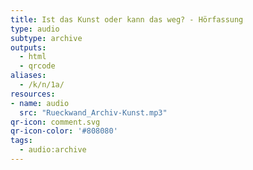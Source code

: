 ```yaml
---
title: Ist das Kunst oder kann das weg? - Hörfassung
type: audio
subtype: archive
outputs:
  - html
  - qrcode
aliases:
  - /k/n/1a/
resources:
- name: audio
  src: "Rueckwand_Archiv-Kunst.mp3"
qr-icon: comment.svg
qr-icon-color: '#808080'
tags:
  - audio:archive
---
```

